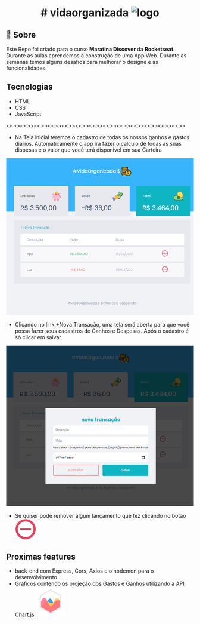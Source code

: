 <h1 align="center">
# vidaorganizada
<img src="https://img.icons8.com/doodle/50/000000/coins--v1.png" alt="logo"/>
</h1>

## 📝 Sobre

<p>
Este Repo foi criado para o curso <b>Maratina Discover</b> da <b>Rocketseat</b>.
Durante as aulas aprendemos a construção de uma App Web. Durante as semanas temos alguns desafios para melhorar o designe e as funcionalidades. 
</p>

## Tecnologias
- HTML
- CSS
- JavaScript

<span>
<<>><<>><<>><<>><<>><<>><<>><<>><<>><<>><<>><<>><<>>
</span>
<p></p>

- Na Tela inicial teremos o cadastro de todas os nossos ganhos e gastos diarios. Automaticamente o app ira fazer o calculo de todas as suas dispesas e o valor que você terá disponivel em sua Carteira
<img src="./images/initial.PNG">

- Clicando no link +Nova Transação, uma tela será aberta para que você possa fazer seus cadastros de Ganhos e Despesas. Após o cadastro é só clicar em salvar.
<img src="./images/additem.PNG">

- Se quiser pode remover algum lançamento que fez clicando no botão <span><img src="./assets/minus.svg"></span>


## Proximas features
- back-end com Express, Cors, Axios e o nodemon para o desenvolvimento.
- Gráficos contendo os projeção dos Gastos e Ganhos utilizando a API [Chart.js](https://www.chartjs.org/) 
<span><img src="./images/chartjs-logo.svg" width=80px eight=80px> </span>


